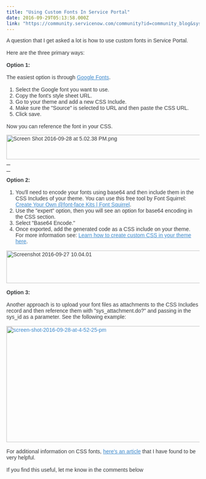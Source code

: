 ```yaml
---
title: "Using Custom Fonts In Service Portal"
date: 2016-09-29T05:13:58.000Z
link: "https://community.servicenow.com/community?id=community_blog&sys_id=c95d2629dbd0dbc01dcaf3231f9619ed"
---
```

<p style="margin-bottom: 1rem; color: #373a3c; font-family: 'Source Sans Pro', sans-serif;">A question that I get asked a lot is how to use custom fonts in Service Portal.</p><p style="margin-bottom: 1rem; color: #373a3c; font-family: 'Source Sans Pro', sans-serif;">Here are the three primary ways:</p><p style="margin-bottom: 1rem; color: #373a3c; font-family: 'Source Sans Pro', sans-serif;"><span style="font-weight: bolder;">Option 1: </span></p><p style="margin-bottom: 1rem; color: #373a3c; font-family: 'Source Sans Pro', sans-serif;">The easiest option is through <a title="onts.google.com/" href="https://fonts.google.com/" style="color: #3d89cc;">Google Fonts</a>.</p><ol style="margin-bottom: 1rem; color: #373a3c; font-family: 'Source Sans Pro', sans-serif;"><li>Select the Google font you want to use.</li><li>Copy the font's style sheet URL.</li><li>Go to your theme and add a new CSS Include.</li><li>Make sure the "Source" is selected to URL and then paste the CSS URL.</li><li>Click save.</li></ol><p><span style="margin-bottom: 1rem; color: #373a3c; font-family: 'Source Sans Pro', sans-serif;">Now you can reference the font in your CSS.</span></p><p><span style="margin-bottom: 1rem; color: #373a3c; font-family: 'Source Sans Pro', sans-serif;"><img  alt="Screen Shot 2016-09-28 at 5.02.38 PM.png" class="image-1 jive-image" src="2e9b644edbd857041dcaf3231f9619e4.iix" style="width: 620px; height: 64px;"/></span></p><table class="crayon-table" style="background: none !important; border: none !important; padding: 0 !important; margin-right: 0 !important; margin-bottom: 0 !important; margin-top: 0 !important;"><tbody><tr class="crayon-row" style="background: 0 center; padding: 0 !important; border: none !important; margin: 0 !important;"><td class="crayon-nums" data-settings="show" style="border: 0px; padding: 0 !important; margin: 0 !important; background: #dfefff !important; color: #5499de !important;"></td><td class="crayon-code" style="border: 0px; background: 0 center; padding: 0 !important; margin: 0 !important;"><p class="crayon-line" style="font-family: inherit; background: 0 center; padding: 0 5px; font-size: inherit !important; font-weight: inherit !important;"><span class="notranslate crayon-font-monaco crayon-os-mac print-yes crayon-theme-classic crayon-syntax" data-settings=" minimize scroll-mouseover" style="margin: 12px 0; font-family: Monaco, MonacoRegular, 'Courier New', monospace; color: #373a3c; background: #fdfdfd !important; font-size: 12px !important;"></span></p></td></tr></tbody></table><p style="margin-bottom: 1rem; color: #373a3c; font-family: 'Source Sans Pro', sans-serif;"><span style="font-weight: bolder;">Option 2:</span></p><ol style="margin-bottom: 1rem; color: #373a3c; font-family: 'Source Sans Pro', sans-serif;"><li>You'll need to encode your fonts using base64 and then include them in the CSS Includes of your theme. You can use this free tool by Font Squirrel: <a title="w.fontsquirrel.com/tools/webfont-generator" href="http://www.fontsquirrel.com/tools/webfont-generator" style="color: #3d89cc;">Create Your Own @font-face Kits | Font Squirrel</a>.</li><li>Use the "expert" option, then you will see an option for base64 encoding in the CSS section.</li><li>Select "Base64 Encode."</li><li>Once exported, add the generated code as a CSS include on your theme.<br/>For more information see: <a title="ocs.servicenow.com/bundle/helsinki-servicenow-platform/page/build/service-portal/concept/c_CustomCSS.html" href="https://docs.servicenow.com/bundle/helsinki-servicenow-platform/page/build/service-portal/concept/c_CustomCSS.html" style="color: #3d89cc;">Learn how to create custom CSS in your theme here</a>.</li></ol><p style="margin-bottom: 1rem; color: #373a3c; font-family: 'Source Sans Pro', sans-serif;"><img alt="Screenshot 2016-09-27 10.04.01" class="wp-image-1009 jive-image alignnone size-full" height="85" src="http://new.serviceportal.io/wp-content/uploads/2016/09/Screenshot-2016-09-27-10.04.01.png" style="border-style: none;" width="726"/></p><p style="margin-bottom: 1rem; color: #373a3c; font-family: 'Source Sans Pro', sans-serif;"><span style="font-weight: bolder;">Option 3:</span></p><p style="margin-bottom: 1rem; color: #373a3c; font-family: 'Source Sans Pro', sans-serif;">Another approach is to upload your font files as attachments to the CSS Includes record and then reference them with "sys_attachment.do?" and passing in the sys_id as a parameter. See the following example:</p><p style="margin-bottom: 1rem; color: #373a3c; font-family: 'Source Sans Pro', sans-serif;"><a href="http://serviceportal.io/wp-content/uploads/2016/09/Screen-Shot-2016-09-28-at-4.52.25-PM.png" rel="attachment wp-att-1088" style="color: #3d89cc;"><img alt="screen-shot-2016-09-28-at-4-52-25-pm" class="wp-image-1088 size-large jive-image alignnone" height="303" src="http://serviceportal.io/wp-content/uploads/2016/09/Screen-Shot-2016-09-28-at-4.52.25-PM-1024x485.png" style="border-style: none;" width="640"/></a></p><p></p><p style="margin-bottom: 1rem; color: #373a3c; font-family: 'Source Sans Pro', sans-serif;">For additional information on CSS fonts, <a title="ww.smashingmagazine.com/2013/02/setting-weights-and-styles-at-font-face-declaration/" href="https://www.smashingmagazine.com/2013/02/setting-weights-and-styles-at-font-face-declaration/" style="color: #3d89cc;">here's an article</a> that I have found to be very helpful.</p><p style="margin-bottom: 1rem; color: #373a3c; font-family: 'Source Sans Pro', sans-serif;">If you find this useful, let me know in the comments below</p>
